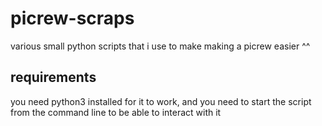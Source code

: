# picrew-scraps
various small python scripts that i use to make making a picrew easier ^^

## requirements

you need python3 installed for it to work, and you need to start the script from the command line to be able to interact with it
